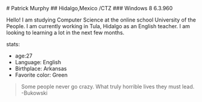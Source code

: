 <html>
<head>
<title>HTML Reference</title>
</head>
</html>
# Patrick Murphy
## Hidalgo,Mexico /CTZ
### Windows 8 6.3.960

Hello! I am studying Computer Science at the online school University of the People. 
I am currently working in Tula, Hidalgo as an English teacher. I am looking to learning a lot in the next few months.

stats:

  - age:27
  - Language: English
  - Birthplace: Arkansas
  - Favorite color: Green
  
> Some people never go crazy. 
> What truly horrible lives they must lead. -Bukowski
